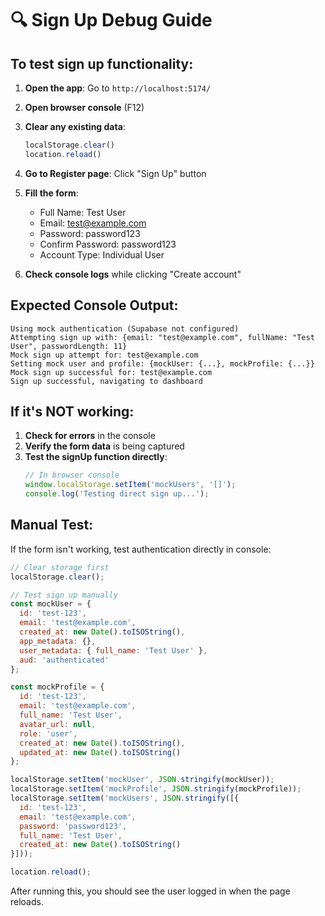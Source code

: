# 🔍 Sign Up Debug Guide

## To test sign up functionality:

1. **Open the app**: Go to `http://localhost:5174/`
2. **Open browser console** (F12)
3. **Clear any existing data**:
   ```javascript
   localStorage.clear()
   location.reload()
   ```

4. **Go to Register page**: Click "Sign Up" button
5. **Fill the form**:
   - Full Name: Test User
   - Email: test@example.com
   - Password: password123
   - Confirm Password: password123
   - Account Type: Individual User

6. **Check console logs** while clicking "Create account"

## Expected Console Output:

```
Using mock authentication (Supabase not configured)
Attempting sign up with: {email: "test@example.com", fullName: "Test User", passwordLength: 11}
Mock sign up attempt for: test@example.com
Setting mock user and profile: {mockUser: {...}, mockProfile: {...}}
Mock sign up successful for: test@example.com
Sign up successful, navigating to dashboard
```

## If it's NOT working:

1. **Check for errors** in the console
2. **Verify the form data** is being captured
3. **Test the signUp function directly**:
   ```javascript
   // In browser console
   window.localStorage.setItem('mockUsers', '[]');
   console.log('Testing direct sign up...');
   ```

## Manual Test:

If the form isn't working, test authentication directly in console:
```javascript
// Clear storage first
localStorage.clear();

// Test sign up manually
const mockUser = {
  id: 'test-123',
  email: 'test@example.com',
  created_at: new Date().toISOString(),
  app_metadata: {},
  user_metadata: { full_name: 'Test User' },
  aud: 'authenticated'
};

const mockProfile = {
  id: 'test-123',
  email: 'test@example.com',
  full_name: 'Test User',
  avatar_url: null,
  role: 'user',
  created_at: new Date().toISOString(),
  updated_at: new Date().toISOString()
};

localStorage.setItem('mockUser', JSON.stringify(mockUser));
localStorage.setItem('mockProfile', JSON.stringify(mockProfile));
localStorage.setItem('mockUsers', JSON.stringify([{
  id: 'test-123',
  email: 'test@example.com',
  password: 'password123',
  full_name: 'Test User',
  created_at: new Date().toISOString()
}]));

location.reload();
```

After running this, you should see the user logged in when the page reloads.
